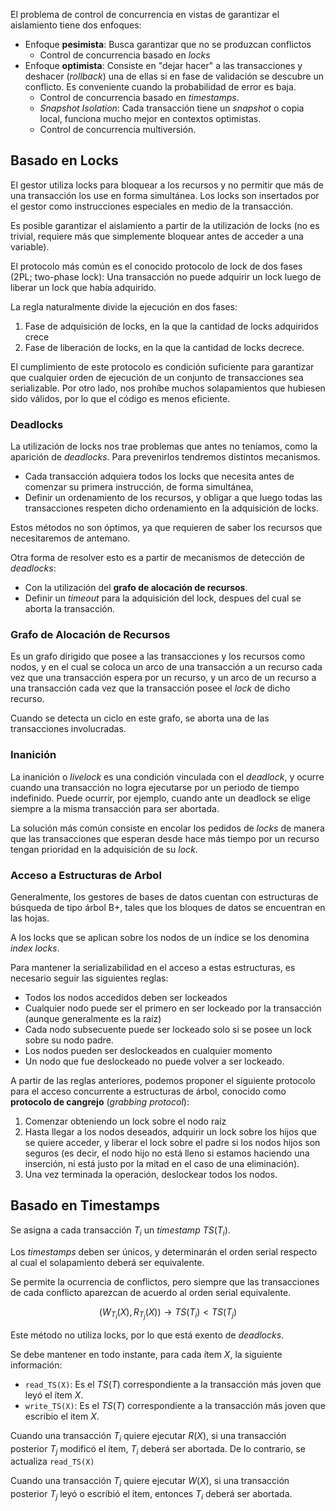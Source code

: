 El problema de control de concurrencia en vistas de garantizar el aislamiento tiene dos enfoques:

- Enfoque **pesimista**: Busca garantizar que no se produzcan conflictos
	- Control de concurrencia basado en *locks*
- Enfoque **optimista**: Consiste en "dejar hacer" a las transacciones y deshacer (*rollback*) una de ellas si en fase de validación se descubre un conflicto. Es conveniente cuando la probabilidad de error es baja.
	- Control de concurrencia basado en *timestamps*.
	- *Snapshot Isolation*: Cada transacción tiene un *snapshot* o copia local, funciona mucho mejor en contextos optimistas.
	- Control de concurrencia multiversión.

## Basado en Locks

El gestor utiliza locks para bloquear a los recursos y no permitir que más de una transacción los use en forma simultánea. Los locks son insertados por el gestor como instrucciones especiales en medio de la transacción.

Es posible garantizar el aislamiento a partir de la utilización de locks (no es trivial, requiere más que simplemente bloquear antes de acceder a una variable).

El protocolo más común es el conocido protocolo de lock de dos fases (2PL; two-phase lock): Una transacción no puede adquirir un lock luego de liberar un lock que había adquirido.

La regla naturalmente divide la ejecución en dos fases:

1. Fase de adquisición de locks, en la que la cantidad de locks adquiridos crece
2. Fase de liberación de locks, en la que la cantidad de locks decrece.

El cumplimiento de este protocolo es condición suficiente para garantizar que cualquier orden de ejecución de un conjunto de transacciones sea serializable. Por otro lado, nos prohíbe muchos solapamientos que hubiesen sido válidos, por lo que el código es menos eficiente.

### Deadlocks

La utilización de locks nos trae problemas que antes no teníamos, como la aparición de *deadlocks*. Para prevenirlos tendremos distintos mecanismos.

- Cada transacción adquiera todos los locks que necesita antes de comenzar su primera instrucción, de forma simultánea,
- Definir un ordenamiento de los recursos, y obligar a que luego todas las transacciones respeten dicho ordenamiento en la adquisición de locks.

Estos métodos no son óptimos, ya que requieren de saber los recursos que necesitaremos de antemano.

Otra forma de resolver esto es a partir de mecanismos de detección de *deadlocks*:

- Con la utilización del **grafo de alocación de recursos**.
- Definir un *timeout* para la adquisición del lock, despues del cual se aborta la transacción.

### Grafo de Alocación de Recursos

Es un grafo dirigido que posee a las transacciones y los recursos como nodos, y en el cual se coloca un arco de una transacción a un recurso cada vez que una transacción espera por un recurso, y un arco de un recurso a una transacción cada vez que la transacción posee el *lock* de dicho recurso.

Cuando se detecta un ciclo en este grafo, se aborta una de las transacciones involucradas.

### Inanición

La inanición o *livelock* es una condición vinculada con el *deadlock*, y ocurre cuando una transacción no logra ejecutarse por un periodo de tiempo indefinido. Puede ocurrir, por ejemplo, cuando ante un deadlock se elige siempre a la misma transacción para ser abortada.

La solución más común consiste en encolar los pedidos de *locks* de manera que las transacciones que esperan desde hace más tiempo por un recurso tengan prioridad en la adquisición de su *lock*.

### Acceso a Estructuras de Arbol

Generalmente, los gestores de bases de datos cuentan con estructuras de búsqueda de tipo árbol B+, tales que los bloques de datos se encuentran en las hojas.

A los locks que se aplican sobre los nodos de un índice se los denomina *index locks*.

Para mantener la serializabilidad en el acceso a estas estructuras, es necesario seguir las siguientes reglas:

- Todos los nodos accedidos deben ser lockeados
- Cualquier nodo puede ser el primero en ser lockeado por la transacción (aunque generalmente es la raíz)
- Cada nodo subsecuente puede ser lockeado solo si se posee un lock sobre su nodo padre.
- Los nodos pueden ser deslockeados en cualquier momento
- Un nodo que fue deslockeado no puede volver a ser lockeado.

A partir de las reglas anteriores, podemos proponer el siguiente protocolo para el acceso concurrente a estructuras de árbol, conocido como **protocolo de cangrejo** (*grabbing protocol*):

1. Comenzar obteniendo un lock sobre el nodo raíz
2. Hasta llegar a los nodos deseados, adquirir un lock sobre los hijos que se quiere acceder, y liberar el lock sobre el padre si los nodos hijos son seguros (es decir, el nodo hijo no está lleno si estamos haciendo una inserción, ni está justo por la mitad en el caso de una eliminación).
3. Una vez terminada la operación, deslockear todos los nodos.

## Basado en Timestamps

Se asigna a cada transacción $T_i$ un *timestamp* $TS(T_i)$.

Los *timestamps* deben ser únicos, y determinarán el orden serial respecto al cual el solapamiento deberá ser equivalente.

Se permite la ocurrencia de conflictos, pero siempre que las transacciones de cada conflicto aparezcan de acuerdo al orden serial equivalente.

$$
(W_{T_i}(X), R_{T_j}(X)) \to TS(T_i) < TS(T_j)
$$

Este método no utiliza locks, por lo que está exento de *deadlocks*.

Se debe mantener en todo instante, para cada ítem $X$, la siguiente información:

- `read_TS(X)`: Es el $TS(T)$ correspondiente a la transacción más joven que leyó el ítem $X$.
- `write_TS(X)`: Es el $TS(T)$ correspondiente a la transacción más joven que escribio el item $X$.

Cuando una transacción $T_i$ quiere ejecutar $R(X)$, si una transacción posterior $T_j$ modificó el ítem, $T_i$ deberá ser abortada. De lo contrario, se actualiza `read_TS(X)`

Cuando una transacción $T_i$ quiere ejecutar $W(X)$, si una transacción posterior $T_j$ leyó o escribió el ítem, entonces $T_i$ deberá ser abortada.
